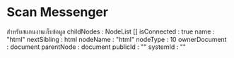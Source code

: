 # Scan Messenger
สำหรับสแกนงานเก็บข้อมูล
childNodes
: 
NodeList []
isConnected
: 
true
name
: 
"html"
nextSibling
: 
html
nodeName
: 
"html"
nodeType
: 
10
ownerDocument
: 
document
parentNode
: 
document
publicId
: 
""
systemId
: 
""
